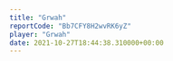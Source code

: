 ```yaml
---
title: "Grwah"
reportCode: "Bb7CFY8H2wvRK6yZ"
player: "Grwah"
date: 2021-10-27T18:44:38.310000+00:00
---
```

